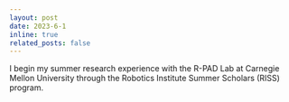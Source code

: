 ```yaml
---
layout: post
date: 2023-6-1
inline: true
related_posts: false
---
```


I begin my summer research experience with the R-PAD Lab at Carnegie Mellon University through the Robotics Institute Summer Scholars (RISS) program.